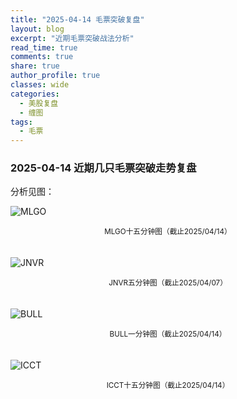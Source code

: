 ```yaml
---
title: "2025-04-14 毛票突破复盘"
layout: blog
excerpt: "近期毛票突破战法分析"
read_time: true
comments: true
share: true
author_profile: true
classes: wide
categories:
  - 美股复盘
  - 缠图
tags:
  - 毛票
---
```


### 2025-04-14 近期几只毛票突破走势复盘
分析见图：

![MLGO](https://image.olim.cc/2025/MLGO-20250415-m15.jpeg)
<small><center>MLGO十五分钟图（截止2025/04/14）</center></small>　

![JNVR](https://image.olim.cc/2025/JNVR-20250407-m5.jpeg)
<small><center>JNVR五分钟图（截止2025/04/07）</center></small>　

![BULL](https://image.olim.cc/2025/BULL-20250414-m1.jpeg)
<small><center>BULL一分钟图（截止2025/04/14）</center></small>　

![ICCT](https://image.olim.cc/2025/ICCT-20250415-m15.jpeg)
<small><center>ICCT十五分钟图（截止2025/04/14）</center></small>　